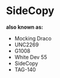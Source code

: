 # SideCopy

**also known as:**
- Mocking Draco
- UNC2269
- G1008
- White Dev 55
- SideCopy
- TAG-140
